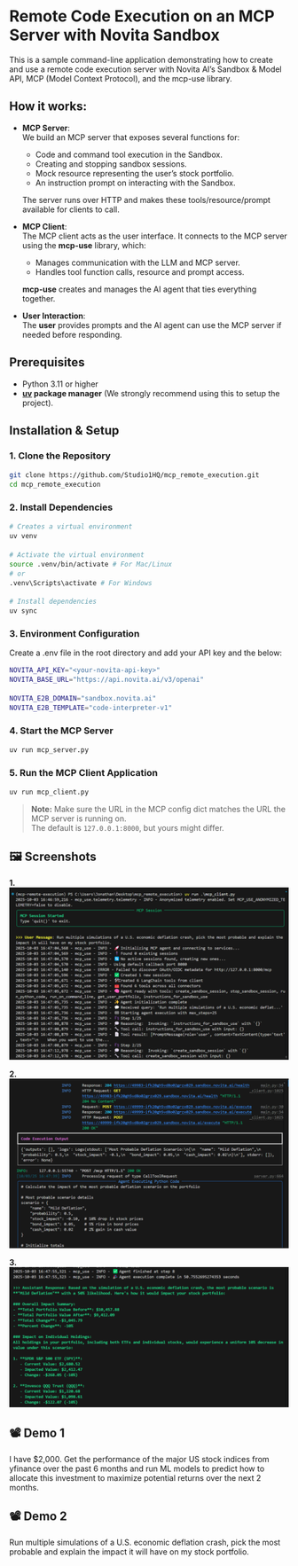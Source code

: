 # Remote Code Execution on an MCP Server with Novita Sandbox

This is a sample command-line application demonstrating how to create and use a remote code execution server with Novita AI’s Sandbox & Model API, MCP (Model Context Protocol), and the mcp-use library.

## How it works:

- **MCP Server**:  
  We build an MCP server that exposes several functions for:  
  - Code and command tool execution in the Sandbox.  
  - Creating and stopping sandbox sessions.  
  - Mock resource representing the user’s stock portfolio.  
  - An instruction prompt on interacting with the Sandbox.  
  
  The server runs over HTTP and makes these tools/resource/prompt available for clients to call.

- **MCP Client**:  
  The MCP client acts as the user interface. It connects to the MCP server using the **mcp-use** library, which:  
  - Manages communication with the LLM and MCP server.  
  - Handles tool function calls, resource and prompt access.  

  **mcp-use** creates and manages the AI agent that ties everything together.

- **User Interaction**:  
  The **user** provides prompts and the AI agent can use the MCP server if needed before responding.

## Prerequisites

- Python 3.11 or higher
- **[uv](https://github.com/astral-sh/uv) package manager** (We strongly recommend using this to setup the project).

## Installation & Setup

### 1. Clone the Repository

```bash
git clone https://github.com/Studio1HQ/mcp_remote_execution.git
cd mcp_remote_execution
```

### 2. Install Dependencies

```bash
# Creates a virtual environment
uv venv

# Activate the virtual environment
source .venv/bin/activate # For Mac/Linux
# or
.venv\Scripts\activate # For Windows

# Install dependencies
uv sync
```

### 3. Environment Configuration
Create a .env file in the root directory and add your API key and the below:

```bash
NOVITA_API_KEY="<your-novita-api-key>"
NOVITA_BASE_URL="https://api.novita.ai/v3/openai"

NOVITA_E2B_DOMAIN="sandbox.novita.ai"
NOVITA_E2B_TEMPLATE="code-interpreter-v1"
```


### 4. Start the MCP Server

```bash
uv run mcp_server.py
```

### 5. Run the MCP Client Application

```bash
uv run mcp_client.py
```

> **Note:** Make sure the URL in the MCP config dict matches the URL the MCP server is running on.  
> The default is `127.0.0.1:8000`, but yours might differ.

## 🖼️ Screenshots
**1.**
![Screenshot_1](/screenshots/screenshot_1.png)

**2.**
![Screenshot_2](/screenshots/screenshot_2.png)

**3.**
![Screenshot_3](/screenshots/screenshot_3.png)

## 📽️ Demo 1
I have $2,000. Get the performance of the major US stock indices from yfinance over the past 6 months and run ML models to predict how to allocate this investment to maximize potential returns over the next 2 months.


## 📽️ Demo 2
Run multiple simulations of a U.S. economic deflation crash, pick the most probable and explain the impact it will have on my stock portfolio.







